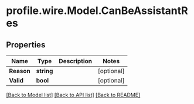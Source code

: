 # profile.wire.Model.CanBeAssistantRes

## Properties

Name | Type | Description | Notes
------------ | ------------- | ------------- | -------------
**Reason** | **string** |  | [optional] 
**Valid** | **bool** |  | [optional] 

[[Back to Model list]](../README.md#documentation-for-models) [[Back to API list]](../README.md#documentation-for-api-endpoints) [[Back to README]](../README.md)

